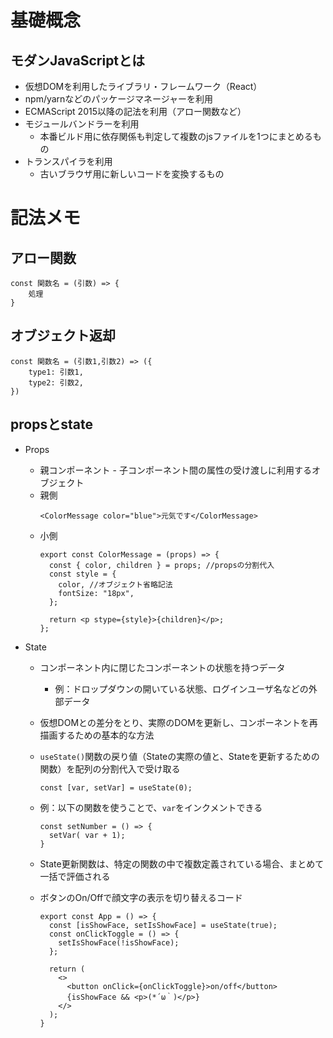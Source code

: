 # 基礎概念
## モダンJavaScriptとは
- 仮想DOMを利用したライブラリ・フレームワーク（React）
- npm/yarnなどのパッケージマネージャーを利用
- ECMAScript 2015以降の記法を利用（アロー関数など）
- モジュールバンドラーを利用
  - 本番ビルド用に依存関係も判定して複数のjsファイルを1つにまとめるもの
- トランスパイラを利用
  - 古いブラウザ用に新しいコードを変換するもの

# 記法メモ
## アロー関数
```
const 関数名 = (引数) => {
    処理
}
```
## オブジェクト返却
```
const 関数名 = (引数1,引数2) => ({
    type1: 引数1,
    type2: 引数2,
})
```

## propsとstate
- Props
  - 親コンポーネント - 子コンポーネント間の属性の受け渡しに利用するオブジェクト
  - 親側
    ```
    <ColorMessage color="blue">元気です</ColorMessage>
    ```
  - 小側
    ```
    export const ColorMessage = (props) => {
      const { color, children } = props; //propsの分割代入
      const style = {
        color, //オブジェクト省略記法
        fontSize: "18px",
      };

      return <p stype={style}>{children}</p>;
    };
    ```

- State
  - コンポーネント内に閉じたコンポーネントの状態を持つデータ
    - 例：ドロップダウンの開いている状態、ログインユーザ名などの外部データ
  - 仮想DOMとの差分をとり、実際のDOMを更新し、コンポーネントを再描画するための基本的な方法
  - `useState()`関数の戻り値（Stateの実際の値と、Stateを更新するための関数）を配列の分割代入で受け取る
    ```
    const [var, setVar] = useState(0);
    ```
  - 例：以下の関数を使うことで、`var`をインクメントできる
    ```
    const setNumber = () => {
      setVar( var + 1);
    }
    ```
  - State更新関数は、特定の関数の中で複数定義されている場合、まとめて一括で評価される

  - ボタンのOn/Offで顔文字の表示を切り替えるコード
    ```
    export const App = () => {
      const [isShowFace, setIsShowFace] = useState(true);
      const onClickToggle = () => {
        setIsShowFace(!isShowFace);
      };

      return (
        <>
          <button onClick={onClickToggle}>on/off</button>
          {isShowFace && <p>(*´ω｀)</p>}
        </>
      );
    }
    ```